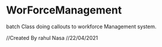 # WorForceManagement

batch Class doing callouts to workforce Management system.

//Created By rahul Nasa
//22/04/2021
